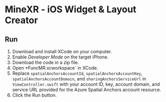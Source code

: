 # MineXR - iOS Widget & Layout Creator

## Run
1. Download and install XCode on your computer.
2. Enable *Developer Mode* on the target iPhone.
3. Download the code in a zip file.
4. Open *FuncMR.xcworkspace` in XCode.
5. Replace `spatialAnchorsAccountId`, `spatialAnchorsAccountKey`, `spatialAnchorsAccountDomain`, and `sharingAnchorsServiceUrl` in `ViewController.swift` with your account ID, key, account domain, and service URL provided for the Azure Spatial Anchors account resource.
6. Click the Run button.
